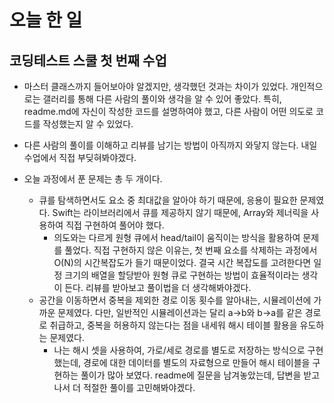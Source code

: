 # 오늘 한 일

## 코딩테스트 스쿨 첫 번째 수업
- 마스터 클래스까지 들어보아야 알겠지만, 생각했던 것과는 차이가 있었다. 개인적으로는 갤러리를 통해 다른 사람의 풀이와 생각을 알 수 있어 좋았다. 특히, readme.md에 자신이 작성한 코드를 설명하여야 했고, 다른 사람이 어떤 의도로 코드를 작성했는지 알 수 있었다.
- 다른 사람의 풀이를 이해하고 리뷰를 남기는 방법이 아직까지 와닿지 않는다. 내일 수업에서 직접 부딪혀봐야겠다.

- 오늘 과정에서 푼 문제는 총 두 개이다.
  - 큐를 탐색하면서도 요소 중 최대값을 알아야 하기 때문에, 응용이 필요한 문제였다. Swift는 라이브러리에서 큐를 제공하지 않기 때문에, Array와 제너릭을 사용하여 직접 구현하여 풀어야 했다.
    - 의도와는 다르게 원형 큐에서 head/tail이 움직이는 방식을 활용하여 문제를 풀었다. 직접 구현하지 않은 이유는, 첫 번째 요소를 삭제하는 과정에서 O(N)의 시간복잡도가 들기 때문이었다. 결국 시간 복잡도를 고려한다면 일정 크기의 배열을 할당받아 원형 큐로 구현하는 방법이 효율적이라는 생각이 든다. 리뷰를 받아보고 풀이법을 더 생각해봐야겠다.
  - 공간을 이동하면서 중복을 제외한 경로 이동 횟수를 알아내는, 시뮬레이션에 가까운 문제였다. 다만, 일반적인 시뮬레이션과는 달리 a->b와 b->a를 같은 경로로 취급하고, 중복을 허용하지 않는다는 점을 내세워 해시 테이블 활용을 유도하는 문제였다.
    - 나는 해시 셋을 사용하여, 가로/세로 경로를 별도로 저장하는 방식으로 구현했는데, 경로에 대한 데이터를 별도의 자료형으로 만들어 해시 테이블을 구현하는 풀이가 많아 보였다. readme에 질문을 남겨놓았는데, 답변을 받고 나서 더 적절한 풀이를 고민해봐야겠다.
